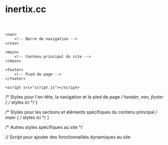 # inertix.cc
<!DOCTYPE html>
<html>
<head>
    <title>Mon site comme inertix.cc</title>
    <link rel="stylesheet" type="text/css" href="styles.css">
</head>
<body>
    <header>
        <!-- Contenu de l'en-tête -->
    </header>

    <nav>
        <!-- Barre de navigation -->
    </nav>

    <main>
        <!-- Contenu principal du site -->
    </main>

    <footer>
        <!-- Pied de page -->
    </footer>

    <script src="script.js"></script>
</body>
</html>


/* Styles pour l'en-tête, la navigation et le pied de page */
header, nav, footer {
    /* styles ici */
}

/* Styles pour les sections et éléments spécifiques du contenu principal */
main {
    /* styles ici */
}

/* Autres styles spécifiques au site */


// Script pour ajouter des fonctionnalités dynamiques au site




